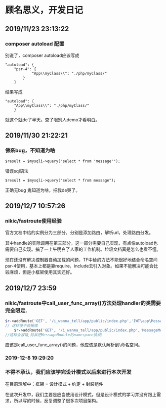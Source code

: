 # 顾名思义，开发日记

## 2019/11/23 23:13:22

### composer autoload 配置

别说了，composer autoload应该写成

    "autoload": {
        "psr-4": {
                "App\\myClass\\": "./php/myClass/"
            }
        }

结果写成

    "autoload": {
        "App\\myClass\\": "./php/myClass/"
        }

就这个就de了半天。查了眼别人demo才看明白。

## 2019/11/30 21:22:21

### 佛系bug，不知道为啥

    $result = $mysqli->query("select * from 'message'");

错误sql语法

    $result = $mysqli->query("select * from message");

正确无bug
鬼知道为啥，把我de哭了。

## 2019/12/7 10:57:26

### nikic/fastroute使用经验

官方文档中给的实例分为三部分，分别是添加路由，解析url，处理路由分发。

其中handle的实际调用在第三部分，这一部分需要自己实现，有点像autoload也需要自己实现。搞了一上午明白了人家的工作机制。垃圾文档真是怎么也看不懂。

现在还没有解决控制器自动加载的问题，TF中给的方法不能很好地结合命名空间psr-4使用，基本上都是靠require，include去引入对象。如果不能解决可能会比较麻烦，但是小框架使用其实还好。

## 2019/12/7 23:59

### nikic/fastroute中call_user_func_array()方法处理handler的类需要完全限定.

```php
$r->addRoute('GET', '/i_wanna_tell/app/public/index.php','IWT\app\MessageModule@queryAllMessages');
// 这样便不会报错
    $r->addRoute('GET', '/i_wanna_tell/app/public/index.php','MessageModule@queryAllMessages');
//这样会报错,除非把MessageModule的namespace换成\
```

应该是call_user_func_array()的问题，他应该是默认解析到\命名空间。



### 2019-12-8 19:29:20

### 不得不承认，我们应该学完设计模式以后来进行本次开发

在目前理解中：框架 = 设计模式 + 约定 + 封装组件

在这次开发中，我们主要是应当使用设计模式，但是设计模式的学习并没有跟上需求，所以写的时候，反复调整了很多次项目架构。